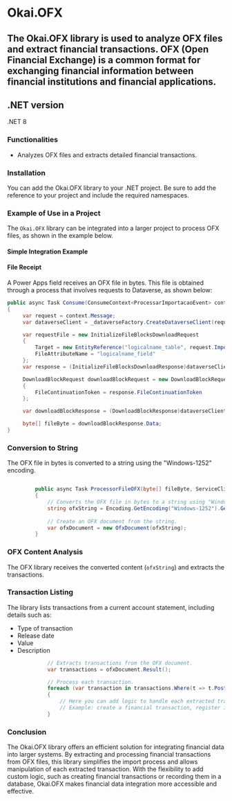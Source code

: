 # Okai.OFX
## The Okai.OFX library is used to analyze OFX files and extract financial transactions. OFX (Open Financial Exchange) is a common format for exchanging financial information between financial institutions and financial applications.

## .NET version
.NET 8

### Functionalities
- Analyzes OFX files and extracts detailed financial transactions.

### Installation
You can add the Okai.OFX library to your .NET project. Be sure to add the reference to your project and include the required namespaces.

### Example of Use in a Project
The `Okai.OFX` library can be integrated into a larger project to process OFX files, as shown in the example below.

#### Simple Integration Example

#### File Receipt

A Power Apps field receives an OFX file in bytes. This file is obtained through a process that involves requests to Dataverse, as shown below:

```csharp
public async Task Consume(ConsumeContext<ProcessarImportacaoEvent> context)
{
     var request = context.Message;
     var dataverseClient = _dataverseFactory.CreateDataverseClient(request.OrganizacaoId);

     var requestFile = new InitializeFileBlocksDownloadRequest
     {
         Target = new EntityReference("logicalname_table", request.ImportacaoId),
         FileAttributeName = "logicalname_field"
     };
     var response = (InitializeFileBlocksDownloadResponse)dataverseClient.Execute(requestFile);

     DownloadBlockRequest downloadBlockRequest = new DownloadBlockRequest
     {
         FileContinuationToken = response.FileContinuationToken
     };

     var downloadBlockResponse = (DownloadBlockResponse)dataverseClient.Execute(downloadBlockRequest);

     byte[] fileByte = downloadBlockResponse.Data;
}
```
### Conversion to String

The OFX file in bytes is converted to a string using the "Windows-1252" encoding.

```csharp

         public async Task ProcessorFileOFX(byte[] fileByte, ServiceClient dataverseClient, EntityReference financial account, EntityReference organization)
         {
             // Converts the OFX file in bytes to a string using "Windows-1252" encoding.
             string ofxString = Encoding.GetEncoding("Windows-1252").GetString(fileByte);
            
             // Create an OFX document from the string.
             var ofxDocument = new OfxDocument(ofxString);
         }
```         

### OFX Content Analysis

The OFX library receives the converted content (`ofxString`) and extracts the transactions.

### Transaction Listing

The library lists transactions from a current account statement, including details such as:

- Type of transaction
- Release date
- Value
- Description

```csharp
             // Extracts transactions from the OFX document.
             var transactions = ofxDocument.Result();

             // Process each transaction.
             foreach (var transaction in transactions.Where(t => t.PostedDate > DateTime.MinValue))
             {
                 // Here you can add logic to handle each extracted transaction.
                 // Example: create a financial transaction, register it in the database, etc.
             }
 ```


### Conclusion

The Okai.OFX library offers an efficient solution for integrating financial data into larger systems. By extracting and processing financial transactions from OFX files, this library simplifies the import process and allows manipulation of each extracted transaction. With the flexibility to add custom logic, such as creating financial transactions or recording them in a database, Okai.OFX makes financial data integration more accessible and effective.
